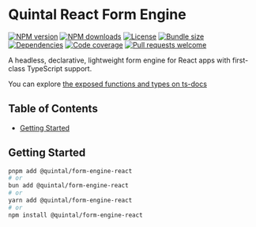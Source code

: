 # Quintal React Form Engine

[![NPM version](https://img.shields.io/npm/v/@quintal/form-engine-react?style=flat-square)](https://npmjs.com/@quintal/form-engine-react)
[![NPM downloads](https://img.shields.io/npm/dt/@quintal/form-engine-react?style=flat-square)](https://npmjs.com/@quintal/form-engine-react)
[![License](https://img.shields.io/npm/l/@quintal/form-engine-react?style=flat-square)](https://github.com/quintalwebsolutions/quintal-oss/blob/main/LICENSE)
[![Bundle size](https://img.shields.io/bundlephobia/minzip/@quintal/form-engine-react?style=flat-square)](https://bundlephobia.com/package/@quintal/form-engine-react)
[![Dependencies](https://img.shields.io/librariesio/release/npm/@quintal/form-engine-react?style=flat-square)](https://libraries.io/npm/%40quintal%2Fform-engine-react/)
[![Code coverage](https://img.shields.io/codecov/c/github/quintalwebsolutions/quintal-oss?style=flat-square&token=3ORY9UP6H7&flag=form-engine-react&logo=codecov)](https://codecov.io/gh/quintalwebsolutions/quintal-oss)
[![Pull requests welcome](https://img.shields.io/badge/PRs-welcome-brightgreen.svg?style=flat-square)](https://github.com/quintalwebsolutions/quintal-oss/blob/main/CONTRIBUTING.md)

A headless, declarative, lightweight form engine for React apps with first-class TypeScript support.

You can explore [the exposed functions and types on ts-docs](https://tsdocs.dev/docs/@quintal/form-engine-react)

## Table of Contents

- [Getting Started](#getting-started)

## Getting Started

```sh
pnpm add @quintal/form-engine-react
# or
bun add @quintal/form-engine-react
# or
yarn add @quintal/form-engine-react
# or
npm install @quintal/form-engine-react
```

<!-- END AUTO-GENERATED: Add custom documentation after this comment -->
